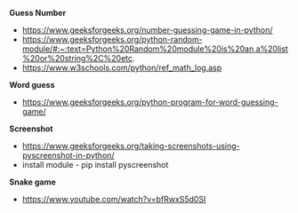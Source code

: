  **Guess Number**
- https://www.geeksforgeeks.org/number-guessing-game-in-python/
- https://www.geeksforgeeks.org/python-random-module/#:~:text=Python%20Random%20module%20is%20an,a%20list%20or%20string%2C%20etc.
- https://www.w3schools.com/python/ref_math_log.asp

 **Word guess**
- https://www.geeksforgeeks.org/python-program-for-word-guessing-game/

 **Screenshot**
- https://www.geeksforgeeks.org/taking-screenshots-using-pyscreenshot-in-python/
- install module - pip install pyscreenshot

**Snake game**
- https://www.youtube.com/watch?v=bfRwxS5d0SI

